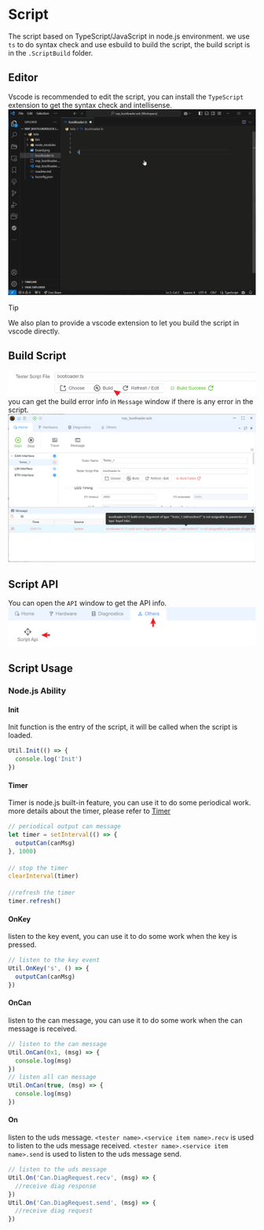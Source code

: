 # Script

The script based on TypeScript/JavaScript in node.js environment. we use `ts` to do syntax check and use esbuild to build the script, the build script is in the `.ScriptBuild` folder.

## Editor

Vscode is recommended to edit the script, you can install the `TypeScript` extension to get the syntax check and intellisense.
![alt text](script1.gif)

> [!TIP]
> We also plan to provide a vscode extension to let you build the script in vscode directly.

## Build Script

![alt text](image.png)
you can get the build error info in `Message` window if there is any error in the script.
![alt text](image-1.png)

## Script API

You can open the `API` window to get the API info.
![alt text](image-2.png)

## Script Usage

### Node.js Ability

#### Init

Init function is the entry of the script, it will be called when the script is loaded.

```typescript
Util.Init(() => {
  console.log('Init')
})
```

#### Timer

Timer is node.js built-in feature, you can use it to do some periodical work. more details about the timer, please refer to [Timer](https://nodejs.org/api/timers.html)

```typescript
// periodical output can message
let timer = setInterval(() => {
  outputCan(canMsg)
}, 1000)

// stop the timer
clearInterval(timer)

//refresh the timer
timer.refresh()
```

#### OnKey

listen to the key event, you can use it to do some work when the key is pressed.

```typescript
// listen to the key event
Util.OnKey('s', () => {
  outputCan(canMsg)
})
```

#### OnCan

listen to the can message, you can use it to do some work when the can message is received.

```typescript
// listen to the can message
Util.OnCan(0x1, (msg) => {
  console.log(msg)
})
// listen all can message
Util.OnCan(true, (msg) => {
  console.log(msg)
})
```

#### On

listen to the uds message.
`<tester name>.<service item name>.recv` is used to listen to the uds message received.
`<tester name>.<service item name>.send` is used to listen to the uds message send.

```typescript
// listen to the uds message
Util.On('Can.DiagRequest.recv', (msg) => {
  //receive diag response
})
Util.On('Can.DiagRequest.send', (msg) => {
  //receive diag request
})
```
